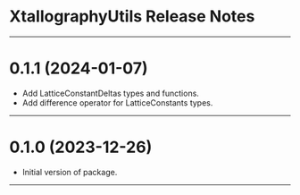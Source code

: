 XtallographyUtils Release Notes
============================================================================================

--------------------------------------------------------------------------------------------
0.1.1 (2024-01-07)
==================
* Add LatticeConstantDeltas types and functions.
* Add difference operator for LatticeConstants types.

--------------------------------------------------------------------------------------------
0.1.0 (2023-12-26)
==================
* Initial version of package.

--------------------------------------------------------------------------------------------
